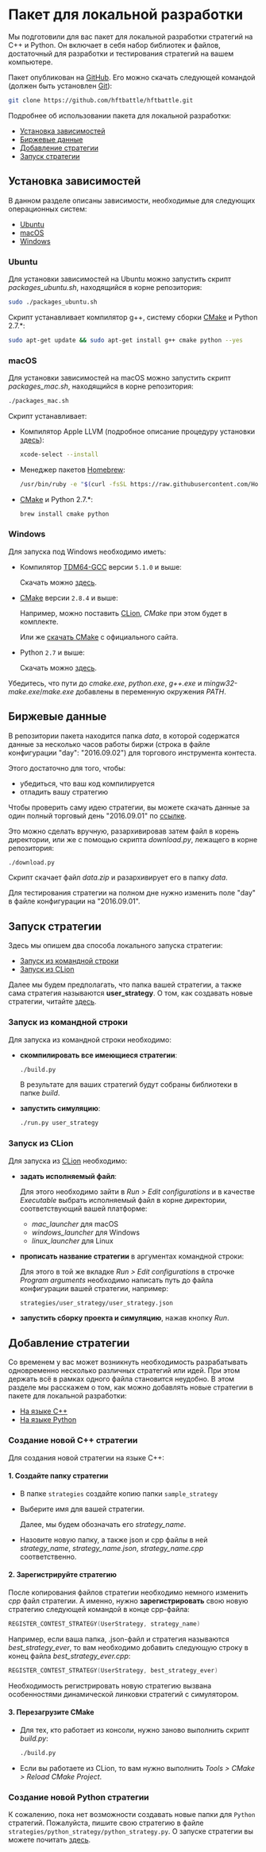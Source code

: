 # Пакет для локальной разработки

Мы подготовили для вас пакет для локальной разработки стратегий на C++ и Python.
Он включает в себя набор библиотек и файлов, достаточный для разработки и тестирования стратегий на вашем компьютере.

Пакет опубликован на [GitHub](https://github.com/hftbattle/hftbattle).
Его можно скачать следующей командой (должен быть установлен [Git](http://git-scm.com/download)):

```bash
git clone https://github.com/hftbattle/hftbattle.git
```

Подробнее об использовании пакета для локальной разработки:

- [Установка зависимостей](#requirements)
- [Биржевые данные](#data)
- [Добавление стратегии](#add_strategy)
- [Запуск стратегии](#run_strategy)

<a id = "requirements"></a>
## Установка зависимостей

В данном разделе описаны зависимости, необходимые для следующих операционных систем:

- [Ubuntu](#ubuntu)
- [macOS](#macos)
- [Windows](#windows)

<a id = "ubuntu"></a>
### Ubuntu

Для установки зависимостей на Ubuntu можно запустить скрипт *packages_ubuntu.sh*, находящийся в корне репозитория:

```bash
sudo ./packages_ubuntu.sh
```

Скрипт устанавливает компилятор g++, систему сборки [CMake](https://cmake.org/) и Python 2.7.*:

```bash
sudo apt-get update && sudo apt-get install g++ cmake python --yes
```

<a id = "macos"></a>
### macOS

Для установки зависимостей на macOS можно запустить скрипт *packages_mac.sh*, находящийся в корне репозитория:

```bash
./packages_mac.sh
```

Скрипт устанавливает:

- Компилятор Apple LLVM (подробное описание процедуру установки [здесь](http://osxdaily.com/2014/02/12/install-command-line-tools-mac-os-x/)):

  ```bash
  xcode-select --install
  ```

- Менеджер пакетов [Homebrew](http://brew.sh/):

  ```bash
  /usr/bin/ruby -e "$(curl -fsSL https://raw.githubusercontent.com/Homebrew/install/master/install)"
  ```

- [CMake](https://cmake.org/) и Python 2.7.*:

  ```bash
  brew install cmake python
  ```

<a id = "windows"></a>
### Windows

Для запуска под Windows необходимо иметь:

- Компилятор [TDM64-GCC](http://tdm-gcc.tdragon.net) версии `5.1.0` и выше:

  Скачать можно [здесь](http://tdm-gcc.tdragon.net/download).

- [CMake](https://cmake.org/) версии `2.8.4` и выше:

  Например, можно поставить [CLion](https://www.jetbrains.com/clion/download/), *CMake* при этом будет в комплекте.

  Или же [скачать CMake](https://cmake.org/) с официального сайта.

- Python `2.7` и выше:

  Скачать можно [здесь](https://www.python.org/downloads/).

Убедитесь, что пути до *cmake.exe*, *python.exe*, *g++.exe* и *mingw32-make.exe*/*make.exe* добавлены в переменную окружения *PATH*.

<a id = "data"></a>
## Биржевые данные

В репозитории пакета находится папка *data*, в которой содержатся данные за несколько часов работы биржи (строка в файле конфигурации "day": "2016.09.02") для торгового инструмента контеста.

Этого достаточно для того, чтобы:

- убедиться, что ваш код компилируется
- отладить вашу стратегию

Чтобы проверить саму идею стратегии, вы можете скачать данные за один полный торговый день "2016.09.01" по [ссылке](https://www.dropbox.com/s/ko2zgwt004yejts/data.zip?dl=1).

Это можно сделать вручную, разархивировав затем файл в корень директории, или же с помощью скрипта *download.py*, лежащего в корне репозитория:

```bash
./download.py
```

Скрипт скачает файл *data.zip* и разархивирует его в папку *data*.

Для тестирования стратегии на полном дне нужно изменить поле "day" в файле конфигурации на "2016.09.01".

<a id = "run_strategy"></a>
## Запуск стратегии

Здесь мы опишем два способа локального запуска стратегии:

- [Запуск из командной строки](#command_line)
- [Запуск из CLion](#clion)

Далее мы будем предполагать, что папка вашей стратегии, а также сама стратегия называются **user_strategy**.
О том, как создавать новые стратегии, читайте [здесь](#add_strategy).

<a id = "command_line"></a>
### Запуск из командной строки

Для запуска из командной строки необходимо:

- **скомпилировать все имеющиеся стратегии**:

  ```bash
  ./build.py
  ```

  В результате для ваших стратегий будут собраны библиотеки в папке *build*.
- **запустить симуляцию**:

  ```bash
  ./run.py user_strategy
  ```

<a id = "clon"></a>
### Запуск из CLion

Для запуска из [CLion](https://www.jetbrains.com/clion/download/) необходимо:

- **задать исполняемый файл**:

  Для этого необходимо зайти в *Run > Edit configurations* и в качестве *Executable* выбрать исполняемый файл в корне директории, соответствующий вашей платформе:

  - *mac_launcher* для macOS
  - *windows_launcher* для Windows
  - *linux_launcher* для Linux

- **прописать название стратегии** в аргументах командной строки:

  Для этого в той же вкладке *Run > Edit configurations* в строчке *Program arguments* необходимо написать путь до файла конфигурации вашей стратегии, например:

  ```bash
  strategies/user_strategy/user_strategy.json
  ```
- **запустить сборку проекта и симуляцию**, нажав кнопку *Run*.

<a id = "add_strategy"></a>
## Добавление стратегии

Со временем у вас может возникнуть необходимость разрабатывать одновременно несколько различных стратегий или идей.
При этом держать всё в рамках одного файла становится неудобно.
В этом разделе мы расскажем о том, как можно добавлять новые стратегии в пакете для локальной разработки:

- [На языке C++](#cpp)
- [На языке Python](#python)

<a id = "cpp"></a>
### Создание новой C++ стратегии

Для создания новой стратегии на языке C++:

#### 1. Создайте папку стратегии

- В папке `strategies` создайте копию папки `sample_strategy`
- Выберите имя для вашей стратегии.

  Далее, мы будем обозначать его *strategy_name*.

- Назовите новую папку, а также json и cpp файлы в ней *strategy_name*, *strategy_name.json*, *strategy_name.cpp* соответственно.

#### 2. Зарегистрируйте стратегию

После копирования файлов стратегии необходимо немного изменить *cpp* файл стратегии.
А именно, нужно **зарегистрировать** свою новую стратегию следующей командой в конце cpp-файла:

```c++
REGISTER_CONTEST_STRATEGY(UserStrategy, strategy_name)
```

Например, если ваша папка, .json-файл и стратегия называются *best_strategy_ever*, то вам необходимо добавить следующую строку в конец файла *best_strategy_ever.cpp*:

```c++
REGISTER_CONTEST_STRATEGY(UserStrategy, best_strategy_ever)
```

Необходимость регистрировать новую стратегию вызвана особенностями динамической линковки стратегий с симулятором.

#### 3. Перезагрузите CMake

- Для тех, кто работает из консоли, нужно заново выполнить скрипт *build.py*:
  ```bash
  ./build.py
  ```
- Если вы работаете из CLion, то вам нужно выполнить *Tools > CMake > Reload CMake Project*.

<a id = "python"></a>
### Создание новой Python стратегии

К сожалению, пока нет возможности создавать новые папки для `Python` стратегий.
Пожалуйста, пишите свою стратегию в файле `strategies/python_strategy/python_strategy.py`.
О запуске стратегии вы можете почитать [здесь](#run_strategy).
